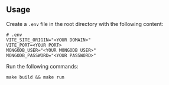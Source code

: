 ## Usage

Create a `.env` file in the root directory with the following content:

```shell
# .env
VITE_SITE_ORIGIN="<YOUR DOMAIN>"
VITE_PORT=<YOUR PORT>
MONGODB_USER="<YOUR MONGODB USER>"
MONGODB_PASSWORD="<YOUR PASSWORD>"
```

Run the following commands:

```shell
make build && make run
```